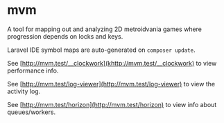 # mvm
A tool for mapping out and analyzing 2D metroidvania games where progression depends on locks and keys.

Laravel IDE symbol maps are auto-generated on `composer update`.

See [http://mvm.test/__clockwork](khttp://mvm.test/__clockwork) to view performance info.

See [http://mvm.test/log-viewer](http://mvm.test/log-viewer) to view the activity log.

See [http://mvm.test/horizon](http://mvm.test/horizon) to view info about queues/workers.
